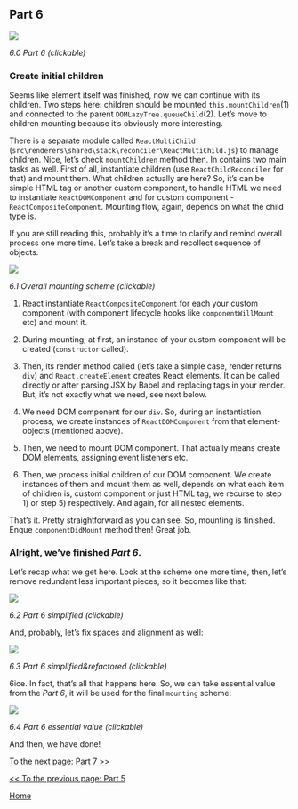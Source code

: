 ## Part 6

[![](https://rawgit.com/Bogdan-Lyashenko/Under-the-hood-ReactJS/master/stack/images/6/part-6.svg)](https://rawgit.com/Bogdan-Lyashenko/Under-the-hood-ReactJS/master/stack/images/6/part-6.svg)

<em>6.0 Part 6 (clickable)</em>

### Create initial children

Seems like element itself was finished, now we can continue with its children. Two steps here: children should be mounted `this.mountChildren`(1) and connected to the parent `DOMLazyTree.queueChild`(2).
Let’s move to children mounting because it’s obviously more interesting.

There is a separate module called `ReactMultiChild`  (`src\renderers\shared\stack\reconciler\ReactMultiChild.js`) to manage children. Nice, let’s check `mountChildren` method then. In contains two main tasks as well. First of all, instantiate children (use `ReactChildReconciler` for that) and mount them. What children actually are here? So, it’s can be simple HTML tag or another custom component, to handle HTML we need to instantiate `ReactDOMComponent` and for custom component - `ReactCompositeComponent`. Mounting flow, again, depends on what the child type is.

If you are still reading this, probably it’s a time to clarify and remind overall process one more time. Let’s take a break and recollect sequence of objects.


[![](https://rawgit.com/Bogdan-Lyashenko/Under-the-hood-ReactJS/master/stack/images/6/overall-mounting-scheme.svg)](https://rawgit.com/Bogdan-Lyashenko/Under-the-hood-ReactJS/master/stack/images/6/overall-mounting-scheme.svg)

<em>6.1 Overall mounting scheme (clickable)</em>

1) React instantiate `ReactCompositeComponent` for each your custom component (with component lifecycle hooks like `componentWillMount` etc) and mount it.

2) During mounting, at first, an instance of your custom component will be created (`constructor` called).

3) Then, its render method called (let’s take a simple case, render returns `div`) and `React.createElement` creates React elements. It can be called directly or after parsing JSX by Babel and replacing tags in your render. But, it’s not exactly what we need, see next below.

4) We need DOM component for our `div`. So, during an instantiation process, we create instances of `ReactDOMComponent` from that element-objects (mentioned above).

5) Then, we need to mount DOM component. That actually means create DOM elements, assigning event listeners etc.

6) Then, we process initial children of our DOM component. We create instances of them and mount them as well, depends on what each item of children is, custom component or just HTML tag, we recurse to step 1) or step 5) respectively. And again, for all nested elements.

That’s it. Pretty straightforward as you can see.
So, mounting is finished. Enque `componentDidMount` method then! Great job.

### Alright, we’ve finished *Part 6*.

Let’s recap what we get here. Look at the scheme one more time, then, let’s remove redundant less important pieces, so it becomes like that:

[![](https://rawgit.com/Bogdan-Lyashenko/Under-the-hood-ReactJS/master/stack/images/6/part-6-A.svg)](https://rawgit.com/Bogdan-Lyashenko/Under-the-hood-ReactJS/master/stack/images/6/part-6-A.svg)

<em>6.2 Part 6 simplified (clickable)</em>

And, probably, let’s fix spaces and alignment as well:

[![](https://rawgit.com/Bogdan-Lyashenko/Under-the-hood-ReactJS/master/stack/images/6/part-6-B.svg)](https://rawgit.com/Bogdan-Lyashenko/Under-the-hood-ReactJS/master/stack/images/6/part-6-B.svg)

<em>6.3 Part 6 simplified&refactored (clickable)</em>

6ice. In fact, that’s all that happens here. So, we can take essential value from the *Part 6*, it will be used for the final `mounting` scheme:

[![](https://rawgit.com/Bogdan-Lyashenko/Under-the-hood-ReactJS/master/stack/images/6/part-6-C.svg)](https://rawgit.com/Bogdan-Lyashenko/Under-the-hood-ReactJS/master/stack/images/6/part-6-C.svg)

<em>6.4 Part 6 essential value (clickable)</em>

And then, we have done!


[To the next page: Part 7 >>](./Part-7.md)

[<< To the previous page: Part 5](./Part-5.md)


[Home](../../README.md)
